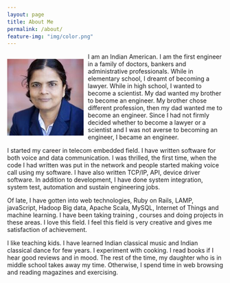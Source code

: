 ```yaml
---
layout: page
title: About Me
permalink: /about/
feature-img: "img/color.png"
---
```


<div class="boxed" style="width: 100%;">
  <a href="{{ project.url | prepend: site.baseurl }}">
	<p style="float: left; margin-right:10px;"><img src="/img/index_1.jpg"/></p>
  </a>
</div> 

<p style="text-align: left; ">
I am an Indian American. I am the first engineer in a family of doctors, bankers and administrative professionals. While in elementary school, I dreamt of becoming a lawyer. While in high school, I wanted to become a scientist. My dad wanted my brother to become an engineer. My brother chose different profession, then my dad wanted me to become an engineer. Since I had not firmly decided whether to become a lawyer or a scientist and I was not averse to becoming an engineer, I became an engineer. 

</p>
<p>
I started my career in telecom embedded field. I have written software for both voice and data communication. I was thrilled, the first time, when the code I had written was put in the network and people started making voice call using my software. I have also written TCP/IP, API, device driver software. In addition to development, I have done system integration, system test, automation and sustain engineering jobs.
</p>
<p>
Of late, I have gotten into web technologies,  Ruby on Rails, LAMP, javaScript, Hadoop Big data, Apache Scala, MySQL, Internet of Things and machine learning. I have been taking training , courses and doing projects in these areas. I love this field. I feel this field is very creative and gives me satisfaction of achievement. 
</p>
<p>
I like teaching kids. I have learned Indian classical music and Indian classical dance for few years. I experiment with cooking. I read books if I hear good reviews and in mood. The rest of the time, my daughter who is in middle school takes away my time. Otherwise, I spend time in web browsing and reading magazines and exercising.
</p>